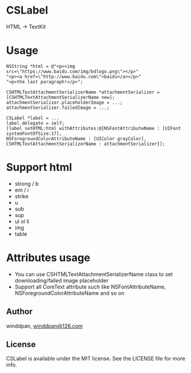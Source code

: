 # CSLabel
HTML -> TextKit

# Usage
```
NSString *html = @"<p><img src=\"https://www.baidu.com/img/bdlogo.png\"></p>"
"<p><a href=\"http://www.baidu.com\">baidu</a></p>"
"<p>the last paragraph!</p>";

CSHTMLTextAttachmentSerializerName *attachmentSerializer = [CSHTMLTextAttachmentSerializerName new];
attachmentSerializer.placeholderImage = ...;
attachmentSerializer.failedImage = ...;

CSLabel *label = ...
label.delegate = self;
[label setHTML:html withAttributes:@{NSFontAttributeName : [UIFont systemFontOfSize:17],
NSForegroundColorAttributeName : [UIColor grayColor],
CSHTMLTextAttachmentSerializerName : attachmentSerializer}];
```
# Support html
* strong / b
* em / i
* strike
* u
* sub
* sup
* ul ol li
* img
* table

# Attributes usage
* You can use CSHTMLTextAttachmentSerializerName class to set downloading/failed image placeholder
* Support all CoreText attribute such like NSFontAttributeName, NSForegroundColorAttributeName and so on

## Author

winddpan, winddpan@126.com

## License

CSLabel is available under the MIT license. See the LICENSE file for more info.
